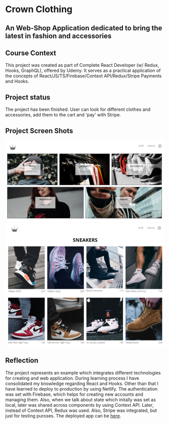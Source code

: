 # Crown Clothing

## An Web-Shop Application dedicated to bring the latest in fashion and accessories

## Course Context

This project was created as part of Complete React Developer (w/ Redux, Hooks, GraphQL), offered by Udemy.
It serves as a practical application of the concepts of React/JS/TS/Firebase/Context API/Redux/Stripe Payments and Hooks.

## Project status

The project has been finished. User can look for different clothes and accessories,
add them to the cart and 'pay' with Stripe.

## Project Screen Shots

![alt text](image.png)
![alt text](image-1.png)

## Reflection

The project represents an example which integrates different technologies for creating and web application. During learning
process I have consolidated my knowledge regarding React and Hooks. Other than that I have learned to deploy to production
by using Netlify. The authentication was set with Firebase, which helps for creating new accounts and managing them. Also,
when we talk about state which initally was set as local, later was shared across components by using Context API. Later,
instead of Context API, Redux was used. Also, Stripe was integrated, but just for testing puroses. The deployed app can be
[here](https://main--sparkling-palmier-48f567.netlify.app/).
